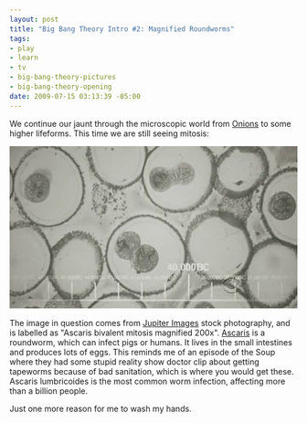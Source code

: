 ```yaml
--- 
layout: post
title: "Big Bang Theory Intro #2: Magnified Roundworms"
tags: 
- play
- learn
- tv
- big-bang-theory-pictures
- big-bang-theory-opening
date: 2009-07-15 03:13:39 -05:00
---
```

We continue our jaunt through the microscopic world from <a href="http://base0.net/node/309">Onions</a> to some higher lifeforms.  This time we are still seeing mitosis:

<a rel="photo" href="/images/tbbt/00000193.png">
<img src="/images/tbbt/00000193-postsize.png" title="The Big Bang Theory #2: Roundworms" />
</a>

The image in question comes from <a href="http://www.jupiterimages.com/popup2.aspx?navigationSubType=itemdetails&amp;related=n&amp;itemID=23373203">Jupiter Images</a> stock photography, and is labelled as "Ascaris bivalent mitosis magnified 200x".  <a href="http://en.wikipedia.org/wiki/Ascaris">Ascaris</a> is a roundworm, which can infect pigs or humans.  It lives in the small intestines and produces lots of eggs.  This reminds me of an episode of the Soup where they had some stupid reality show doctor clip about getting tapeworms because of bad sanitation, which is where you would get these.   Ascaris lumbricoides is the most common worm infection, affecting more than a billion people.

Just one more reason for me to wash my hands.
